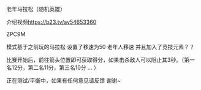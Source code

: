 老年马拉松（随机英雄）

介绍视频<https://b23.tv/av54653360>

ZPC9M

模式基于之前玩的马拉松 设置了移速为50 老年人移速 并且加入了竞技元素？？

比赛开始后，前往箭头位置即可获取得分，如果击杀敌人可以阻止其3秒。（第一名12分，第二名11分，第三名10分 ... ）

正在测试/平衡中，如果有任何意见请反馈 谢谢~
